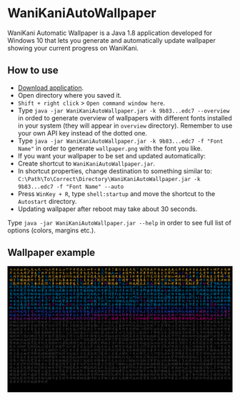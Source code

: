 # WaniKaniAutoWallpaper
WaniKani Automatic Wallpaper is a Java 1.8 application developed for Windows 10 that lets you generate and automatically update wallpaper showing your current progress on WaniKani.

## How to use
- [Download application](https://github.com/tomaszweglinski/WaniKaniAutoWallpaper/raw/master/out/artifacts/WaniKaniAutoWallpaper.jar).
- Open directory where you saved it.
- `Shift + right click` > `Open command window here`.
- Type `java -jar WaniKaniAutoWallpaper.jar -k 9b83...edc7 --overview` in orded to generate overview of wallpapers with different fonts installed in your system (they will appear in `overview` directory). Remember to use your own API key instead of the dotted one.
- Type `java -jar WaniKaniAutoWallpaper.jar -k 9b83...edc7 -f "Font Name"` in order to generate `wallpaper.png` with the font you like.
- If you want your wallpaper to be set and updated automatically:
 - Create shortcut to `WaniKaniAutoWallpaper.jar`.
 - In shortcut properties, change destination to something similar to:<br>`C:\Path\To\Correct\Directory\WaniKaniAutoWallpaper.jar -k 9b83...edc7 -f "Font Name" --auto`
 - Press `WinKey + R`, type `shell:startup` and move the shortcut to the `Autostart` directory.
 - Updating wallpaper after reboot may take about 30 seconds.

Type `java -jar WaniKaniAutoWallpaper.jar --help` in order to see full list of options (colors, margins etc.).

## Wallpaper example
![Wallpaper example](https://github.com/tomaszweglinski/WaniKaniAutoWallpaper/raw/master/example.png)
